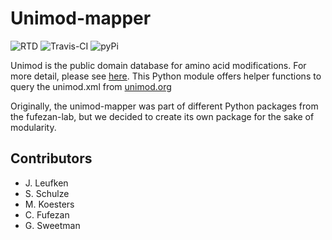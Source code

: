 Unimod-mapper
=============

![RTD](https://readthedocs.org/projects/unimod-mapper/badge/?version=latest) 
![Travis-CI](https://travis-ci.org/computational-ms/unimod-mapper.svg?branch=master)
![pyPi](https://img.shields.io/pypi/v/unimod-mapper.svg)

Unimod is the public domain database for amino acid modifications. For more detail, please see [here](http://www.unimod.org/unimod_help.html).
This Python module offers helper functions to query the unimod.xml from [unimod.org](http://www.unimod.org/modifications_list.php?)

Originally, the unimod-mapper was part of different Python packages from the fufezan-lab, but we decided to create its own package for the sake of modularity.

Contributors
------------

* J. Leufken
* S. Schulze
* M. Koesters
* C. Fufezan
* G. Sweetman

